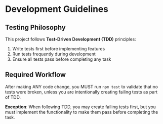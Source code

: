 # Development Guidelines

## Testing Philosophy

This project follows **Test-Driven Development (TDD)** principles:

1. Write tests first before implementing features
2. Run tests frequently during development
3. Ensure all tests pass before completing any task

## Required Workflow

After making ANY code change, you MUST run `npm test` to validate that no tests were broken, unless you are intentionally creating failing tests as part of TDD.

**Exception**: When following TDD, you may create failing tests first, but you must implement the functionality to make them pass before completing the task.
